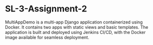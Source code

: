 # SL-3-Assignment-2
MultiAppDemo is a multi-app Django application containerized using Docker. It contains two apps with static views and basic templates. The application is built and deployed using Jenkins CI/CD, with the Docker image available for seamless deployment.
